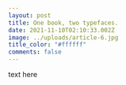 ```yaml
---
layout: post
title: One book, two typefaces.
date: 2021-11-10T02:10:33.002Z
image: ../uploads/article-6.jpg
title_color: "#ffffff"
comments: false
---
```

text here